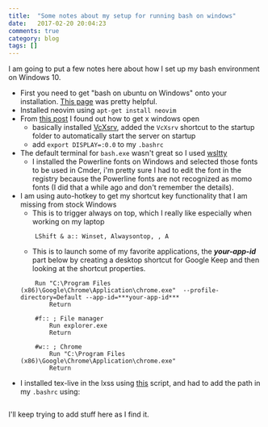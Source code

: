 ```yaml
---
title:  "Some notes about my setup for running bash on windows"
date:   2017-02-20 20:04:23
comments: true
category: blog
tags: []
---
```

I am going to put a few notes here about how I set up my bash environment on Windows 10.

* First you need to get "bash on ubuntu on Windows" onto your installation. [This page](https://gist.github.com/MadLittleMods/0e38f03774fb16e8d698175e505f1f3e) was pretty helpful.
* Installed neovim using `apt-get install neovim`
* From [this post](https://github.com/Microsoft/BashOnWindows/issues/637) I found out how to get x windows open
    * basically installed [VcXsrv](https://sourceforge.net/projects/vcxsrv/), added the `VcXsrv` shortcut to the startup folder to automatically start the server on startup
    * add `export DISPLAY=:0.0` to my `.bashrc`
* The default terminal for `bash.exe` wasn't great so I used [wsltty](https://github.com/mintty/wsltty)
    * I installed the Powerline fonts on Windows and selected those fonts to be used in Cmder, i'm pretty sure I had to edit the font in the registry because the Powerline fonts are not recognized as momo fonts (I did that a while ago and don't remember the details).
* I am using auto-hotkey to get my shortcut key functionality that I am missing from stock Windows
    * This is to trigger always on top, which I really like especially when working on my laptop
    ``` If GetKeyState("Alt","P") ; This makes Alt-LShift-a the shortcut for always on top
        LShift & a:: Winset, Alwaysontop, , A
    ```
    * This is to launch some of my favorite applications, the ***your-app-id*** part below by creating a desktop shortcut for Google Keep and then looking at the shortcut properties.
    ``` #k:: ; Google Keep
        Run "C:\Program Files (x86)\Google\Chrome\Application\chrome.exe"  --profile-directory=Default --app-id=***your-app-id***
            Return

        #f:: ; File manager
            Run explorer.exe
            Return

        #w:: ; Chrome
            Run "C:\Program Files (x86)\Google\Chrome\Application\chrome.exe"
            Return
    ```
* I installed tex-live in the lxss using [this](https://github.com/scottkosty/install-tl-ubuntu) script, and had to add the path in my `.bashrc` using:
    ```PATH:/usr/local/texlive/2016/bin/x86_64-linux/:$PATH
    ```

I'll keep trying to add stuff here as I find it. 
